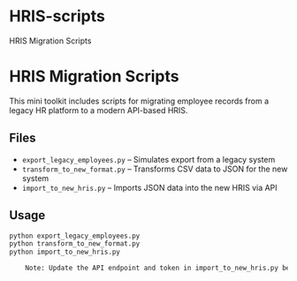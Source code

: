 # HRIS-scripts
HRIS Migration Scripts

# HRIS Migration Scripts

This mini toolkit includes scripts for migrating employee records from a legacy HR platform to a modern API-based HRIS.

## Files
- `export_legacy_employees.py` – Simulates export from a legacy system
- `transform_to_new_format.py` – Transforms CSV data to JSON for the new system
- `import_to_new_hris.py` – Imports JSON data into the new HRIS via API

## Usage
```bash
python export_legacy_employees.py
python transform_to_new_format.py
python import_to_new_hris.py

    Note: Update the API endpoint and token in import_to_new_hris.py before running in production.

